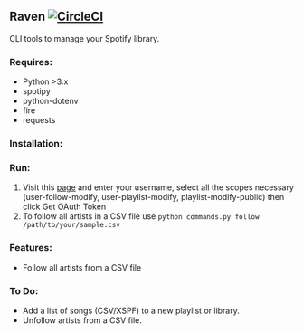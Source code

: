 ## Raven [![CircleCI](https://circleci.com/gh/bhavika/raven/tree/master.svg?style=svg)](https://circleci.com/gh/bhavika/raven/tree/master)


CLI tools to manage your Spotify library. 

### Requires:

- Python >3.x 
- spotipy 
- python-dotenv
- fire
- requests

### Installation:


### Run:

1) Visit this [page](https://developer.spotify.com/web-api/console/post-playlists/) and enter your username,
   select all the scopes necessary (user-follow-modify, user-playlist-modify, playlist-modify-public) then click Get OAuth Token
2) To follow all artists in a CSV file use `python commands.py follow /path/to/your/sample.csv`


### Features:

- Follow all artists from a CSV file


### To Do:

- Add a list of songs (CSV/XSPF) to a new playlist or library.
- Unfollow artists from a CSV file. 

